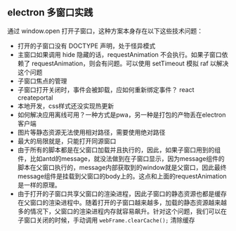 ## electron 多窗口实践

通过 window.open 打开子窗口，这种方案本身存在以下这些技术问题：

- 打开的子窗口没有 DOCTYPE 声明，处于怪异模式
- 主窗口如果调用 hide 隐藏的话，requestAnimation 不会执行。如果子窗口依赖了 requestAnimation，则会有问题。可以使用 setTimeout 模拟 raf 以解决这个问题
- 子窗口焦点的管理
- 子窗口打开关闭时，事件会被卸载，应如何重新绑定事件？ react createportal
- 本地开发，css样式还没实现热更新
- 如何解决应用离线可用？一种方式是pwa，另一种是打包的产物丢在electron客户端
- 图片等静态资源无法使用相对路径，需要使用绝对路径
- 最大的局限就是，只能打开同源窗口
- 由于所有的脚本都是在父窗口加载并且执行的，因此，如果子窗口用到的组件，比如antd的message，就没法做到在子窗口显示，因为message组件的脚本在父窗口执行的，message内部获取到的window就是父窗口，因此最终message组件是挂载到父窗口的body上的。这点和上面的requestAnimation是一样的原理。
- 由于打开的子窗口共享父窗口的渲染进程，因此子窗口的静态资源也都是缓存在父窗口的渲染进程中。随着打开的子窗口越来越多，加载的静态资源越来越多的情况下，父窗口的渲染进程内存就容易飙升。针对这个问题，我们可以在子窗口关闭的时候，手动调用 `webFrame.clearCache();` 清除缓存

